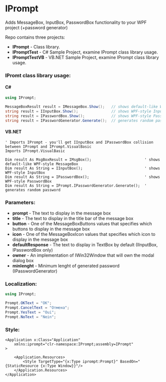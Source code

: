 # IPrompt
Adds MessageBox, InputBox, PasswordBox functionality to your WPF project (+password generator)

Repo contains three projects:
* **IPrompt** - Class library.
* **IPromptTest** - C# Sample Project, examine IPrompt class library usage.
* **IPromptTestVB** - VB.NET Sample Project, examine IPrompt class library usage.

### IPromt class library usage:
#### C#

```C#
using IPrompt;

MessageBoxResult result = IMessageBox.Show();   // shows default-like WPF-style MessageBox
string result = IInputBox.Show();               // shows WPF-style InputBox
string result = IPasswordBox.Show();            // shows WPF-style PasswordBox
string result = IPasswordGenerator.Generate();  // generates random password
```

#### VB.NET

```VB
' Imports IPrompt - you'll get IInputBox and IPasswordBox collision between IPrompt and IPrompt.VisualBasic
Imports IPrompt.VisualBasic

Dim result As MsgBoxResult = IMsgBox();                        ' shows default-like WPF-style MessageBox
Dim result As String = IInputBox();                            ' shows WPF-style InputBox
Dim result As String = IPasswordBox();                         ' shows WPF-style PasswordBox
Dim result As String = IPrompt.IPasswordGenerator.Generate();  ' generates random password
```

### Parameters:

* **prompt** - The text to display in the message box
* **title** - The text to display in the title bar of the message box
* **button** - One of the MessageBoxButtons values that specifies which buttons to display in the message box
* **icon** - One of the MessageBoxIcon values that specifies which icon to display in the message box
* **defaultResponse** - The text to display in TextBox by default (IInputBox, IPasswordBox only)
* **owner** - An implementation of IWin32Window that will own the modal dialog box
* **minlenght** - Minimum lenght of generated password (IPasswordGenerator)

### Localization:

```C#
using IPrompt;

Prompt.OKText = "OK";
Prompt.CancelText = "Отмена";
Prompt.YesText = "Oui";
Prompt.NoText = "Nein";
```

### Style:

```XAML
<Application x:Class="Application"
    xmlns:iprompt="clr-namespace:IPrompt;assembly=IPrompt"
>

    <Application.Resources>
        <Style TargetType="{x:Type iprompt:Prompt}" BasedOn="{StaticResource {x:Type Window}}"/>
    </Application.Resources>
</Application>
```
